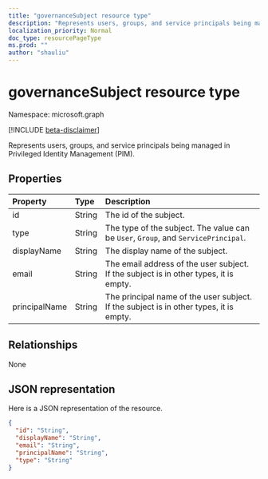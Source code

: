 ```yaml
---
title: "governanceSubject resource type"
description: "Represents users, groups, and service principals being managed in Privileged Identity Management (PIM)."
localization_priority: Normal
doc_type: resourcePageType
ms.prod: ""
author: "shauliu"
---
```


# governanceSubject resource type

Namespace: microsoft.graph

[!INCLUDE [beta-disclaimer](../../includes/beta-disclaimer.md)]

Represents users, groups, and service principals being managed in Privileged Identity Management (PIM).


## Properties
| Property	| Type	     |Description|
|:----------|:----------|:----------|
|id         |String     | The id of the subject.|
|type       |String     |The type of the subject. The value can be ``User``, ``Group``, and ``ServicePrincipal``.|
|displayName|String     |The display name of the subject.|
|email      |String     |The email address of the user subject. If the subject is in other types, it is empty.|
|principalName|String   |The principal name of the user subject. If the subject is in other types, it is empty.|

## Relationships
None


## JSON representation

Here is a JSON representation of the resource.

<!-- {
  "blockType": "resource",
  "optionalProperties": [

  ],
  "@odata.type": "microsoft.graph.governanceSubject"
}-->

```json
{
  "id": "String",
  "displayName": "String",
  "email": "String",
  "principalName": "String",
  "type": "String"
}

```

<!-- uuid: 8fcb5dbc-d5aa-4681-8e31-b001d5168d79
2015-10-25 14:57:30 UTC -->
<!--
{
  "type": "#page.annotation",
  "description": "governanceSubject",
  "keywords": "",
  "section": "documentation",
  "tocPath": "",
  "suppressions": []
}
-->


